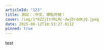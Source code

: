 ```yaml
---
articleId: "123"
title: 測試：:中文，標點符號！
cover: /img/1*0ZZjItYRLMc-dwjDrddKjQ.jpeg
date: 2025-08-12T10:53:27.811Z
pinned: true
---
```

test
